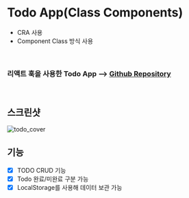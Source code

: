 # Todo App(Class Components)

* CRA 사용
* Component Class 방식 사용

<br>

### 리액트 훅을 사용한 Todo App --> [Github Repository](https://github.com/junheeleeme/react_TodoApp_hooks)

<br>

## 스크린샷

![todo_cover](https://user-images.githubusercontent.com/38034518/118227046-d4b1a880-b4c2-11eb-9d6a-506b546d055c.png)

## 기능

- [x] TODO CRUD 기능
- [x] Todo 완료/미완료 구분 가능
- [x] LocalStorage를 사용해 데이터 보관 가능
